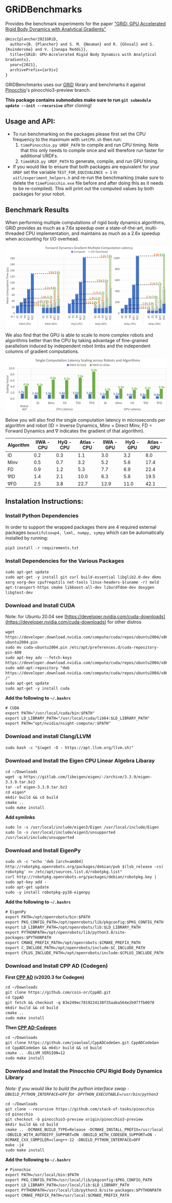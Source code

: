 # GRiDBenchmarks

Provides the benchmark experiments for the paper ["GRiD: GPU Accelerated Rigid Body Dynamics with Analytical Gradients"](https://brianplancher.com/publication/GRiD/)
```
@misc{plancher2021GRiD,
  author={B. {Plancher} and S. M. {Neuman} and R. {Ghosal} and S. {Kuindersma} and V. {Janapa Reddi}},
  title={GRiD: GPU-Accelerated Rigid Body Dynamics with Analytical Gradients},
  year={2021},
  archivePrefix={arXiv}
}
```

GRiDBenchmarks uses our [GRiD](https://github.com/robot-acceleration/GRiD) library and benchmarks it against [Pinocchio](https://github.com/stack-of-tasks/pinocchio/tree/pinocchio3-preview)'s pinocchio3-preview branch.

**This package contains submodules make sure to run ```git submodule update --init --recursive```** after cloning!

## Usage and API:
+ To run benchmarking on the packages please first set the CPU frequency to the maximum with ```setCPU.sh``` then run:
  1) ```timePinocchio.py URDF_PATH``` to compile and run CPU timing. Note that this only needs to compile once and will therefore run faster for additional URDFs.
  2) ```timeGRiD.py URDF_PATH``` to generate, compile, and run GPU timing.
+ If you would like to ensure that both packages are equivalent for your ```URDF``` set the variable ```TEST_FOR_EQUIVALENCE = 1``` in ```uitl/experiment_helpers.h``` and re-run the benchmarking (make sure to delete the ```timePinocchio.exe``` file before and after doing this as it needs to be re-compiled). This will print out the computed values by both packages for your robot.

## Benchmark Results
When performing multiple computations of rigid body dynamics algorithms, GRiD provides as much as a 7.6x speedup over a state-of-the-art, multi-threaded CPU implementation, and maintains as much as a 2.6x speedup when accounting for I/O overhead. 

![Latency (including GPU I/O overhead) for N = 16, 32, 64, 128, and 256 computations of the gradient of forward dynamics for both the Pinocchio CPU baseline and the GRiD GPU library for various robot models (IIWA, HyQ, and Atlas). Overlayed is the speedup (or slowdown) of GRiD as compared to Pinocchio both in terms of pure computation and including I/O overhead.](imgs/benchmark_multi_fd_grad.png)

We also find that the GPU is able to scale to more complex robots and algorithms better than the CPU by taking advantage of fine-grained parallelism induced by independent robot limbs and the independent columns of gradient computations.

![The scaling of single computation latency from IIWA to HyQ and IIWA to Atlas for both the Pinocchio CPU baseline and the GRiD GPU library for various rigid body dynamics algorithms (ID = Inverse Dynamics, Minv = Direct Minv, FD = Forward Dynamics and ∇ indicates the gradient of that algorithm). We also plot the scaling of the robot's dof as a measure of their increased complexity.](imgs/benchmark_single_scaling.png)

Below you will also find the single computation latency in microseconds per algorithm and robot (ID = Inverse Dynamics, Minv = Direct Minv, FD = Forward Dynamics and ∇ indicates the gradient of that algorithm).

| Algorithm | IIWA - CPU | HyQ - CPU | Atlas - CPU | IIWA - GPU | HyQ - GPU | Atlas - GPU |
|-----------|------------|-----------|-------------|------------|-----------|-------------|
| ID        | 0.2        | 0.3       | 1.1         | 3.0        | 3.2       | 8.0         |
| Minv      | 0.5        | 0.7       | 3.2         | 5.2        | 5.6       | 17.4        |
| FD        | 0.9        | 1.2       | 5.3         | 7.7        | 6.9       | 22.4        |
| ∇ID       | 1.4        | 2.1       | 10.0        | 6.3        | 5.8       | 19.5        |
| ∇FD       | 2.5        | 3.8       | 22.7        | 12.9       | 11.0      | 42.1        |

## Instalation Instructions:
### Install Python Dependencies
In order to support the wrapped packages there are 4 required external packages ```beautifulsoup4, lxml, numpy, sympy``` which can be automatically installed by running:
```shell
pip3 install -r requirements.txt
```
### Install Dependencies for the Various Packages
```
sudo apt-get update
sudo apt-get -y install git curl build-essential libglib2.0-dev dkms xorg xorg-dev cpufrequtils net-tools linux-headers-$(uname -r) meld apt-transport-https cmake libboost-all-dev liburdfdom-dev doxygen libgtest-dev
```
### Download and Install CUDA 
Note: for Ubuntu 20.04 see [https://developer.nvidia.com/cuda-downloads](https://developer.nvidia.com/cuda-downloads) for other distros
```
wget https://developer.download.nvidia.com/compute/cuda/repos/ubuntu2004/x86_64/cuda-ubuntu2004.pin
sudo mv cuda-ubuntu2004.pin /etc/apt/preferences.d/cuda-repository-pin-600
sudo apt-key adv --fetch-keys https://developer.download.nvidia.com/compute/cuda/repos/ubuntu2004/x86_64/7fa2af80.pub
sudo add-apt-repository "deb https://developer.download.nvidia.com/compute/cuda/repos/ubuntu2004/x86_64/ /"
sudo apt-get update
sudo apt-get -y install cuda
```
**Add the following to ```~/.bashrc```**
```
# CUDA
export PATH="/usr/local/cuda/bin:$PATH"
export LD_LIBRARY_PATH="/usr/local/cuda/lib64:$LD_LIBRARY_PATH"
export PATH="opt/nvidia/nsight-compute/:$PATH"
```
### Download and install Clang/LLVM
```
sudo bash -c "$(wget -O - https://apt.llvm.org/llvm.sh)"
```
### Download and Install the Eigen CPU Linear Algebra Libaray
```
cd ~/Downloads
wget -q https://gitlab.com/libeigen/eigen/-/archive/3.3.9/eigen-3.3.9.tar.bz2
tar -xf eigen-3.3.9.tar.bz2
cd eigen*
mkdir build && cd build
cmake ..
sudo make install
```
**Add symlinks**
```
sudo ln -s /usr/local/include/eigen3/Eigen /usr/local/include/Eigen
sudo ln -s /usr/local/include/eigen3/unsupported /usr/local/include/unsupported
```
### Download and Install EigenPy
```
sudo sh -c "echo 'deb [arch=amd64] http://robotpkg.openrobots.org/packages/debian/pub $(lsb_release -cs) robotpkg' >> /etc/apt/sources.list.d/robotpkg.list"
curl http://robotpkg.openrobots.org/packages/debian/robotpkg.key | sudo apt-key add -
sudo apt-get update
sudo -y install robotpkg-py38-eigenpy
```
**Add the following to ```~/.bashrc```**
```
# EigenPy
export PATH=/opt/openrobots/bin:$PATH
export PKG_CONFIG_PATH=/opt/openrobots/lib/pkgconfig:$PKG_CONFIG_PATH
export LD_LIBRARY_PATH=/opt/openrobots/lib:$LD_LIBRARY_PATH
export PYTHONPATH=/opt/openrobots/lib/python3.8/site-packages:$PYTHONPATH
export CMAKE_PREFIX_PATH=/opt/openrobots:$CMAKE_PREFIX_PATH
export C_INCLUDE_PATH=/opt/openrobots/include:$C_INCLUDE_PATH
export CPLUS_INCLUDE_PATH=/opt/openrobots/include:$CPLUS_INCLUDE_PATH
```
### Download and Install CPP AD (Codegen)
**First [CPP AD](https://coin-or.github.io/CppAD/doc/install.htm) (v2020.3 for Codegen)**
```
cd ~/Downloads
git clone https://github.com/coin-or/CppAD.git
cd CppAD
git fetch && checkout -q 83e249ec7819224138f35aaba564e2b977fb0078
mkdir build && cd build
cmake ..
sudo make install
```
**Then [CPP AD-Codegen](https://github.com/joaoleal/CppADCodeGen)**
```
cd ~/Downloads
git clone https://github.com/joaoleal/CppADCodeGen.git CppADCodeGen
cd CppADCodeGen && mkdir build && cd build
cmake .. -DLLVM_VERSION=12
sudo make install
```
### Download and Install the Pinocchio CPU Rigid Body Dynamics Library
*Note: if you would like to build the python interface swap ```-DBUILD_PYTHON_INTERFACE=OFF``` for ```-DPYTHON_EXECUTABLE=/usr/bin/python3```*
```
cd ~/Downloads
git clone --recursive https://github.com/stack-of-tasks/pinocchio
cd pinocchio
git checkout -b pinocchio3-preview origin/pinocchio3-preview 
mkdir build && cd build
cmake .. -DCMAKE_BUILD_TYPE=Release -DCMAKE_INSTALL_PREFIX=/usr/local -DBUILD_WITH_AUTODIFF_SUPPORT=ON -DBUILD_WITH_CODEGEN_SUPPORT=ON -DCMAKE_CXX_COMPILER=clang++-12 -DBUILD_PYTHON_INTERFACE=OFF
make -j4
sudo make install
```
**Add the following to ```~/.bashrc```**
```
# Pinnochio
export PATH=/usr/local/bin:$PATH
export PKG_CONFIG_PATH=/usr/local/lib/pkgconfig:$PKG_CONFIG_PATH
export LD_LIBRARY_PATH=/usr/local/lib:$LD_LIBRARY_PATH
export PYTHONPATH=/usr/local/lib/python3.8/site-packages:$PYTHONPATH
export CMAKE_PREFIX_PATH=/usr/local:$CMAKE_PREFIX_PATH
```